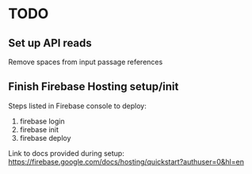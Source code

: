 # TODO

## Set up API reads

Remove spaces from input passage references

## Finish Firebase Hosting setup/init

Steps listed in Firebase console to deploy:
1. firebase login
2. firebase init
3. firebase deploy

Link to docs provided during setup:
https://firebase.google.com/docs/hosting/quickstart?authuser=0&hl=en

